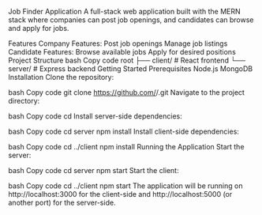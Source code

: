 Job Finder Application
A full-stack web application built with the MERN stack where companies can post job openings, and candidates can browse and apply for jobs.

Features
Company Features:
Post job openings
Manage job listings
Candidate Features:
Browse available jobs
Apply for desired positions
Project Structure
bash
Copy code
root
├── client/       # React frontend
└── server/       # Express backend
Getting Started
Prerequisites
Node.js
MongoDB
Installation
Clone the repository:

bash
Copy code
git clone https://github.com/<your-username>/<your-repo-name>.git
Navigate to the project directory:

bash
Copy code
cd <your-repo-name>
Install server-side dependencies:

bash
Copy code
cd server
npm install
Install client-side dependencies:

bash
Copy code
cd ../client
npm install
Running the Application
Start the server:

bash
Copy code
cd server
npm start
Start the client:

bash
Copy code
cd ../client
npm start
The application will be running on http://localhost:3000 for the client-side and http://localhost:5000 (or another port) for the server-side.
